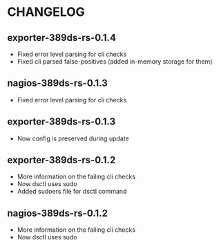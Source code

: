 # CHANGELOG 

## exporter-389ds-rs-0.1.4
- Fixed error level parsing for cli checks
- Fixed cli parsed false-positives (added in-memory storage for them)

## nagios-389ds-rs-0.1.3
- Fixed error level parsing for cli checks

## exporter-389ds-rs-0.1.3
- Now config is preserved during update

## exporter-389ds-rs-0.1.2
- More information on the failing cli checks
- Now dsctl uses sudo
- Added sudoers file for dsctl command

## nagios-389ds-rs-0.1.2
- More information on the failing cli checks
- Now dsctl uses sudo
